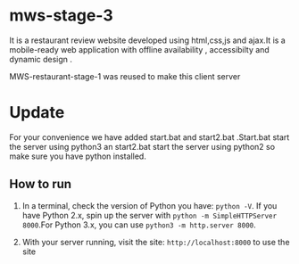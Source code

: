 # mws-stage-3
It is a restaurant review website developed using html,css,js and ajax.It is a mobile-ready web application with offline availability , accessibilty and dynamic design .

MWS-restaurant-stage-1 was reused to make this client server

# Update

For your convenience we have added start.bat and start2.bat .Start.bat start the server using python3 an start2.bat start the server using python2 so make sure you have python installed.

## How to run

1. In a terminal, check the version of Python you have: `python -V`. If you have Python 2.x, spin up the server with `python -m SimpleHTTPServer 8000`.For Python 3.x, you can use `python3 -m http.server 8000`.

2. With your server running, visit the site: `http://localhost:8000` to use the site

